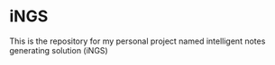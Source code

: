 # iNGS
This is the repository for my personal project named intelligent notes generating solution (iNGS)
